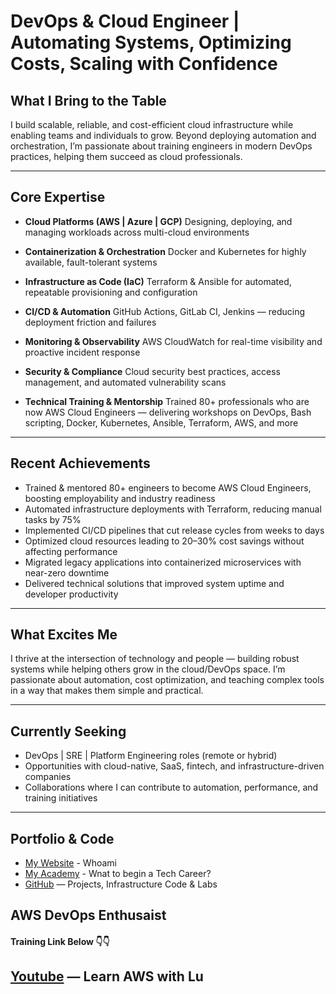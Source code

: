 # DevOps & Cloud Engineer | Automating Systems, Optimizing Costs, Scaling with Confidence

## What I Bring to the Table
I build scalable, reliable, and cost-efficient cloud infrastructure while enabling teams and individuals to grow. Beyond deploying automation and orchestration, I’m passionate about training engineers in modern DevOps practices, helping them succeed as cloud professionals.



---

## Core Expertise

- **Cloud Platforms (AWS | Azure | GCP)**
  Designing, deploying, and managing workloads across multi-cloud environments

- **Containerization & Orchestration**
  Docker and Kubernetes for highly available, fault-tolerant systems

- **Infrastructure as Code (IaC)**
  Terraform & Ansible for automated, repeatable provisioning and configuration

- **CI/CD & Automation**
  GitHub Actions, GitLab CI, Jenkins — reducing deployment friction and failures

- **Monitoring & Observability**
  AWS CloudWatch for real-time visibility and proactive incident response

- **Security & Compliance**
  Cloud security best practices, access management, and automated vulnerability scans

- **Technical Training & Mentorship**
Trained 80+ professionals who are now AWS Cloud Engineers — delivering workshops on DevOps, Bash scripting, Docker, Kubernetes, Ansible, Terraform, AWS, and more
---

## Recent Achievements

- Trained & mentored 80+ engineers to become AWS Cloud Engineers, boosting employability and industry readiness
- Automated infrastructure deployments with Terraform, reducing manual tasks by 75%
- Implemented CI/CD pipelines that cut release cycles from weeks to days
- Optimized cloud resources leading to 20–30% cost savings without affecting performance
- Migrated legacy applications into containerized microservices with near-zero downtime
- Delivered technical solutions that improved system uptime and developer productivity
---

## What Excites Me

I thrive at the intersection of technology and people — building robust systems while helping others grow in the cloud/DevOps space.
I’m passionate about automation, cost optimization, and teaching complex tools in a way that makes them simple and practical.

---

## Currently Seeking

- DevOps | SRE | Platform Engineering roles (remote or hybrid)
- Opportunities with cloud-native, SaaS, fintech, and infrastructure-driven companies
- Collaborations where I can contribute to automation, performance, and training initiatives

---

## Portfolio & Code

- [My Website](http://luabikoye.com) - Whoami
- [My Academy](http://www.aledoyacademy.com) - Wnat to begin a Tech Career?
- [GitHub](https://github.com/Luabikoye) — Projects, Infrastructure Code & Labs




## AWS DevOps Enthusaist

#### Training Link Below 👇👇

## [Youtube](https://youtube.com/@LearnAWSwithLu) — Learn AWS with Lu
